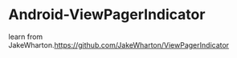 # Android-ViewPagerIndicator
learn from JakeWharton.https://github.com/JakeWharton/ViewPagerIndicator
